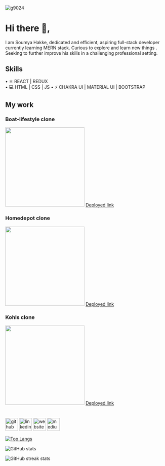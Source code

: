 ![g9024](https://user-images.githubusercontent.com/99666938/171571183-d60ae5f3-1160-44fd-8ac0-83dd36658157.png)

# Hi there 👋, 
I am Soumya Hakke, dedicated and efficient, aspiring full-stack developer currently learning MERN stack. Curious to explore and learn new things . Seeking to further improve his skills in a challenging professional setting.

## Skills
• ⚛️ REACT | REDUX  
• 💻 HTML | CSS | JS 
• ⚡ CHAKRA UI | MATERIAL UI | BOOTSTRAP

## My work
### Boat-lifestyle clone
<img src='https://user-images.githubusercontent.com/99666938/171573170-184a98c9-49d4-493a-856e-b017a167112c.gif' width='250' target="_blank"/>
<a href='https://tangerine-sunshine-7e926e.netlify.app/'>Deployed link<a/>

### Homedepot clone
<img src='https://user-images.githubusercontent.com/99666938/171573899-d8a7ddcd-cccd-46a5-b6a9-f07610ba190b.gif' width='250' target="_blank"/>
<a href='https://visionary-pastelito-fbdbfd.netlify.app/'>Deployed link<a/>

### Kohls clone
<img src='https://user-images.githubusercontent.com/99666938/171574385-6b99015c-9088-4667-9618-3291b37d6624.gif' width='250' target="_blank"/>
<a href='https://friendly-shirley-a1a2a5.netlify.app/'>Deployed link<a/>
  
#

[<img src='https://cdn.jsdelivr.net/npm/simple-icons@3.0.1/icons/github.svg' alt='github' height='40'>](https://github.com/soumyah1512)  [<img src='https://cdn.jsdelivr.net/npm/simple-icons@3.0.1/icons/linkedin.svg' alt='linkedin' height='40'>](https://www.linkedin.com/in/https://www.linkedin.com/in/soumya-hakke//)  [<img src='https://cdn.jsdelivr.net/npm/simple-icons@3.0.1/icons/icloud.svg' alt='website' height='40'>](https://dev-soumya.vercel.app/)  [<img src='https://cdn.jsdelivr.net/npm/simple-icons@3.0.1/icons/medium.svg' alt='medium' height='40'>](https://medium.com/@soums816)  

[![Top Langs](https://github-readme-stats.vercel.app/api/top-langs/?username=soumyah1512)](https://github.com/anuraghazra/github-readme-stats)

![GitHub stats](https://github-readme-stats.vercel.app/api?username=soumyah1512&show_icons=true)  

![GitHub streak stats](https://github-readme-streak-stats.herokuapp.com/?user=soumyah1512)  

